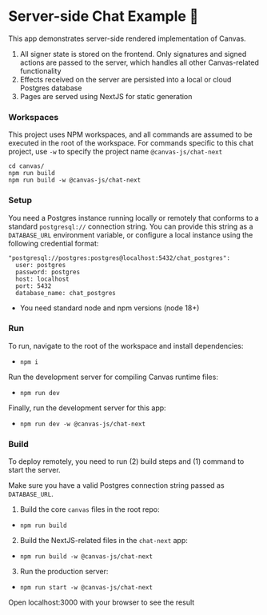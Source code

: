 # Server-side Chat Example 🚧

This app demonstrates server-side rendered implementation of Canvas.

1. All signer state is stored on the frontend. Only signatures and signed actions are passed to the server, which handles all other Canvas-related functionality
2. Effects received on the server are persisted into a local or cloud Postgres database
3. Pages are served using NextJS for static generation

### Workspaces

This project uses NPM workspaces, and all commands are assumed to be executed in the root of the workspace. For commands specific to this chat project, use `-w` to specify the project name `@canvas-js/chat-next`

```
cd canvas/
npm run build
npm run build -w @canvas-js/chat-next
```

### Setup

You need a Postgres instance running locally or remotely that conforms to a standard `postgresql://` connection string. You can provide this string as a `DATABASE_URL` environment variable, or configure a local instance using the following credential format:

```
"postgresql://postgres:postgres@localhost:5432/chat_postgres":
  user: postgres
  password: postgres
  host: localhost
  port: 5432
  database_name: chat_postgres
```

- You need standard node and npm versions (node 18+)

### Run

To run, navigate to the root of the workspace and install dependencies:

- `npm i`

Run the development server for compiling Canvas runtime files:

- `npm run dev`

Finally, run the development server for this app:

- `npm run dev -w @canvas-js/chat-next`

### Build

To deploy remotely, you need to run (2) build steps and (1) command to start the server.

Make sure you have a valid Postgres connection string passed as `DATABASE_URL`.

1. Build the core `canvas` files in the root repo:

- `npm run build`

2. Build the NextJS-related files in the `chat-next` app:

- `npm run build -w @canvas-js/chat-next`

3. Run the production server:

- `npm run start -w @canvas-js/chat-next`

Open localhost:3000 with your browser to see the result
